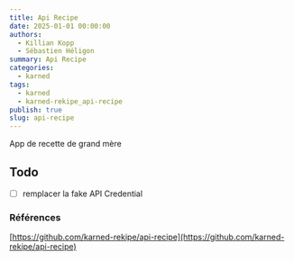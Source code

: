```yaml
---
title: Api Recipe
date: 2025-01-01 00:00:00
authors:
  - Killian Kopp
  - Sébastien Héligon
summary: Api Recipe
categories:
  - karned
tags:
  - karned
  - karned-rekipe_api-recipe
publish: true
slug: api-recipe
---
```

App de recette de grand mère

## Todo
- [ ] remplacer la fake API Credential

### Références
[https://github.com/karned-rekipe/api-recipe](https://github.com/karned-rekipe/api-recipe)

